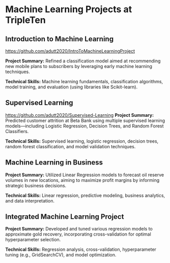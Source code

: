 # Machine Learning Projects at TripleTen

## Introduction to Machine Learning
https://github.com/adutt2020/IntroToMachineLearningProject 

**Project Summary:** Refined a classification model aimed at recommending new mobile plans to subscribers by leveraging early machine learning techniques.

**Technical Skills:** Machine learning fundamentals, classification algorithms, model training, and evaluation (using libraries like Scikit-learn).

## Supervised Learning
https://github.com/adutt2020/Supervised-Learning
**Project Summary:** Predicted customer attrition at Beta Bank using multiple supervised learning models—including Logistic Regression, Decision Trees, and Random Forest Classifiers.

**Technical Skills:** Supervised learning, logistic regression, decision trees, random forest classification, and model validation techniques.

## Machine Learning in Business

**Project Summary:** Utilized Linear Regression models to forecast oil reserve volumes in new locations, aiming to maximize profit margins by informing strategic business decisions.

**Technical Skills:** Linear regression, predictive modeling, business analytics, and data interpretation.

## Integrated Machine Learning Project

**Project Summary:** Developed and tuned various regression models to approximate gold recovery, incorporating cross-validation for optimal hyperparameter selection.

**Technical Skills:** Regression analysis, cross-validation, hyperparameter tuning (e.g., GridSearchCV), and model optimization.
